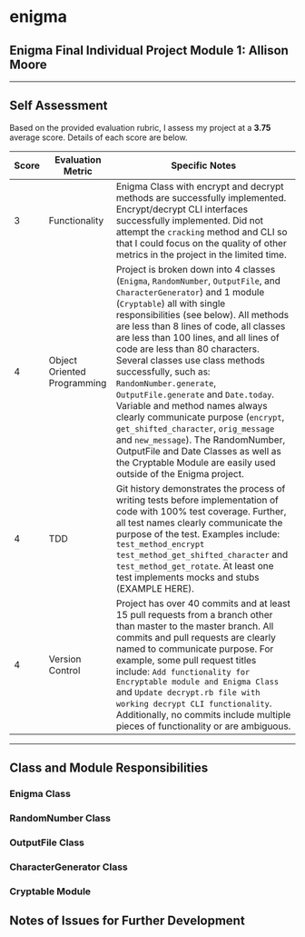 # enigma
## Enigma Final Individual Project Module 1: Allison Moore
---
## Self Assessment
Based on the provided evaluation rubric, I assess my project at a **3.75** average score. Details of each score are below.

| Score | Evaluation Metric | Specific Notes |
| ----------- | ----------- | ----------- |
| 3 | Functionality | Enigma Class with encrypt and decrypt methods are successfully implemented. Encrypt/decrypt CLI interfaces successfully implemented. Did not attempt the `cracking` method and CLI so that I could focus on the quality of other metrics in the project in the limited time. |
| 4 | Object Oriented Programming | Project is broken down into 4 classes (`Enigma`, `RandomNumber`, `OutputFile`, and `CharacterGenerator`) and 1 module (`Cryptable`) all with single responsibilities (see below). All methods are less than 8 lines of code, all classes are less than 100 lines, and all lines of code are less than 80 characters. Several classes use class methods successfully, such as: `RandomNumber.generate`, `OutputFile.generate` and `Date.today`. Variable and method names always clearly communicate purpose (`encrypt`, `get_shifted_character`, `orig_message` and `new_message`). The RandomNumber, OutputFile and Date Classes as well as the Cryptable Module are easily used outside of the Enigma project. |
| 4 | TDD | Git history demonstrates the process of writing tests before implementation of code with 100% test coverage. Further, all test names clearly communicate the purpose of the test. Examples include: `test_method_encrypt` `test_method_get_shifted_character` and `test_method_get_rotate`. At least one test implements mocks and stubs (EXAMPLE HERE).  |
| 4 | Version Control | Project has over 40 commits and at least 15 pull requests from a branch other than master to the master branch. All commits and pull requests  are clearly named to communicate purpose. For example, some pull request titles include: `Add functionality for Encryptable module and Enigma Class` and `Update decrypt.rb file with working decrypt CLI functionality`. Additionally, no commits include multiple pieces of functionality or are ambiguous. |
---
## Class and Module Responsibilities
### Enigma Class
### RandomNumber Class
### OutputFile Class
### CharacterGenerator Class
### Cryptable Module

## Notes of Issues for Further Development
